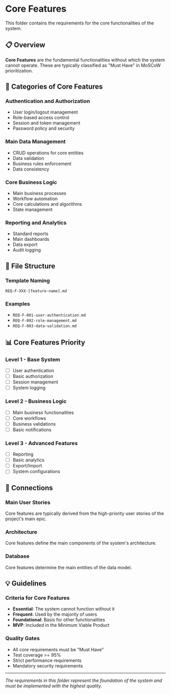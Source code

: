 # Core Features

This folder contains the requirements for the core functionalities of the system.

## 📋 Overview

**Core Features** are the fundamental functionalities without which the system cannot operate. These are typically classified as "Must Have" in MoSCoW prioritization.

## 🎯 Categories of Core Features

### Authentication and Authorization
- User login/logout management
- Role-based access control
- Session and token management
- Password policy and security

### Main Data Management
- CRUD operations for core entities
- Data validation
- Business rules enforcement
- Data consistency

### Core Business Logic
- Main business processes
- Workflow automation
- Core calculations and algorithms
- State management

### Reporting and Analytics
- Standard reports
- Main dashboards
- Data export
- Audit logging

## 📁 File Structure

### Template Naming
`REQ-F-XXX-[feature-name].md`

### Examples
- `REQ-F-001-user-authentication.md`
- `REQ-F-002-role-management.md`
- `REQ-F-003-data-validation.md`

## 📊 Core Features Priority

### Level 1 - Base System
- [ ] User authentication
- [ ] Basic authorization
- [ ] Session management
- [ ] System logging

### Level 2 - Business Logic
- [ ] Main business functionalities
- [ ] Core workflows
- [ ] Business validations
- [ ] Basic notifications

### Level 3 - Advanced Features
- [ ] Reporting
- [ ] Basic analytics
- [ ] Export/Import
- [ ] System configurations

## 🔗 Connections

### Main User Stories
Core features are typically derived from the high-priority user stories of the project's main epic.

### Architecture
Core features define the main components of the system's architecture.

### Database
Core features determine the main entities of the data model.

## 💡 Guidelines

### Criteria for Core Features
- **Essential**: The system cannot function without it
- **Frequent**: Used by the majority of users
- **Foundational**: Basis for other functionalities
- **MVP**: Included in the Minimum Viable Product

### Quality Gates
- All core requirements must be "Must Have"
- Test coverage >= 95%
- Strict performance requirements
- Mandatory security requirements

---

*The requirements in this folder represent the foundation of the system and must be implemented with the highest quality.*
